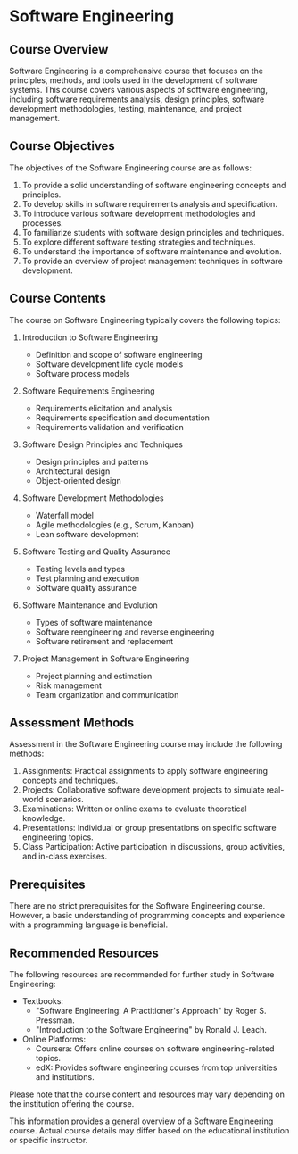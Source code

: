 
# Software Engineering

## Course Overview

Software Engineering is a comprehensive course that focuses on the principles, methods, and tools used in the development of software systems. This course covers various aspects of software engineering, including software requirements analysis, design principles, software development methodologies, testing, maintenance, and project management.

## Course Objectives

The objectives of the Software Engineering course are as follows:

1. To provide a solid understanding of software engineering concepts and principles.
2. To develop skills in software requirements analysis and specification.
3. To introduce various software development methodologies and processes.
4. To familiarize students with software design principles and techniques.
5. To explore different software testing strategies and techniques.
6. To understand the importance of software maintenance and evolution.
7. To provide an overview of project management techniques in software development.

## Course Contents

The course on Software Engineering typically covers the following topics:

1. Introduction to Software Engineering
   - Definition and scope of software engineering
   - Software development life cycle models
   - Software process models

2. Software Requirements Engineering
   - Requirements elicitation and analysis
   - Requirements specification and documentation
   - Requirements validation and verification

3. Software Design Principles and Techniques
   - Design principles and patterns
   - Architectural design
   - Object-oriented design

4. Software Development Methodologies
   - Waterfall model
   - Agile methodologies (e.g., Scrum, Kanban)
   - Lean software development

5. Software Testing and Quality Assurance
   - Testing levels and types
   - Test planning and execution
   - Software quality assurance

6. Software Maintenance and Evolution
   - Types of software maintenance
   - Software reengineering and reverse engineering
   - Software retirement and replacement

7. Project Management in Software Engineering
   - Project planning and estimation
   - Risk management
   - Team organization and communication

## Assessment Methods

Assessment in the Software Engineering course may include the following methods:

1. Assignments: Practical assignments to apply software engineering concepts and techniques.
2. Projects: Collaborative software development projects to simulate real-world scenarios.
3. Examinations: Written or online exams to evaluate theoretical knowledge.
4. Presentations: Individual or group presentations on specific software engineering topics.
5. Class Participation: Active participation in discussions, group activities, and in-class exercises.

## Prerequisites

There are no strict prerequisites for the Software Engineering course. However, a basic understanding of programming concepts and experience with a programming language is beneficial.

## Recommended Resources

The following resources are recommended for further study in Software Engineering:

- Textbooks:
  - "Software Engineering: A Practitioner's Approach" by Roger S. Pressman.
  - "Introduction to the Software Engineering" by Ronald J. Leach.
- Online Platforms:
  - Coursera: Offers online courses on software engineering-related topics.
  - edX: Provides software engineering courses from top universities and institutions.

Please note that the course content and resources may vary depending on the institution offering the course.

This information provides a general overview of a Software Engineering course. Actual course details may differ based on the educational institution or specific instructor.
